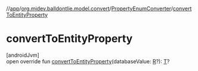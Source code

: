 //[app](../../../index.md)/[org.mjdev.balldontlie.model.convert](../index.md)/[PropertyEnumConverter](index.md)/[convertToEntityProperty](convert-to-entity-property.md)

# convertToEntityProperty

[androidJvm]\
open override fun [convertToEntityProperty](convert-to-entity-property.md)(databaseValue: [R](index.md)?): [T](index.md)?

